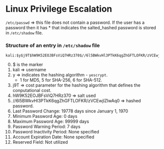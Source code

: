 # Linux Privilege Escalation

`/etc/passwd` => this file does not contain a password. If the user has a password then it has * that indicates the salted_hashed password is stored in `/etc/shadow` file.

### Structure of an entry in `/etc/shadow` file

```
kali:$y$j9T$hW9K52EOJBFsViQ7HRz370$//6l5BWkvHl3PTkK6qgZhGFTLOFKR/zVCEwjlZIwAq0:19778:0:99999:7:::
```
0. $ is the marker
1. kali => username
2. y => indicates the hashing algorithm - `yescrypt`.
    - 1 for MD5, 5 for SHA-256, 6 for SHA-512.
3. j9T => cost parameter for the hashing algorithm that defines the conputational cost.
4. hW9K52EOJBFsViQ7HRz370 => salt used
5. //6l5BWkvHl3PTkK6qgZhGFTLOFKR/zVCEwjlZIwAq0 => hashed password.
6. Last Password Change: 19778 days since January 1, 1970
7. Minimum Password Age: 0 days
8. Maximum Password Age: 99999 days
9. Password Warning Period: 7 days
10. Password Inactivity Period: None specified
11. Account Expiration Date: None specified
12. Reserved Field: Not utilized


